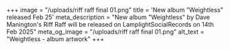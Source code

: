 +++
image = "/uploads/riff raff final 01.png"
title = 'New album "Weightless" released Feb 25'
meta_description = "New album \"Weightless\" by Dave Manington's Riff Raff will be released on LamplightSocialRecords on 14th Feb 2025"
meta_og_image = "/uploads/riff raff final 01.png"
alt_text = "Weightless - album artwork"
+++

